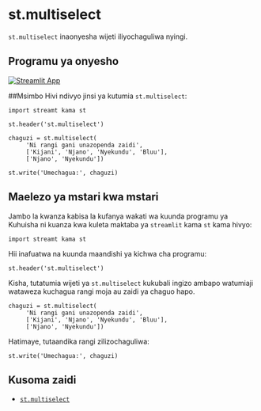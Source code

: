 # st.multiselect

`st.multiselect` inaonyesha wijeti iliyochaguliwa nyingi.

## Programu ya onyesho

[![Streamlit App](https://static.streamlit.io/badges/streamlit_badge_black_white.svg)](https://share.streamlit.io/dataprofessor/st.multiselect/)

##Msimbo
Hivi ndivyo jinsi ya kutumia `st.multiselect`:
``` chatu
import streamt kama st

st.header('st.multiselect')

chaguzi = st.multiselect(
     'Ni rangi gani unazopenda zaidi',
     ['Kijani', 'Njano', 'Nyekundu', 'Bluu'],
     ['Njano', 'Nyekundu'])

st.write('Umechagua:', chaguzi)
```

## Maelezo ya mstari kwa mstari
Jambo la kwanza kabisa la kufanya wakati wa kuunda programu ya Kuhuisha ni kuanza kwa kuleta maktaba ya `streamlit` kama `st` kama hivyo:
``` chatu
import streamt kama st
```

Hii inafuatwa na kuunda maandishi ya kichwa cha programu:
``` chatu
st.header('st.multiselect')
```

Kisha, tutatumia wijeti ya `st.multiselect` kukubali ingizo ambapo watumiaji wataweza kuchagua rangi moja au zaidi ya chaguo hapo.

``` chatu
chaguzi = st.multiselect(
     'Ni rangi gani unazopenda zaidi',
     ['Kijani', 'Njano', 'Nyekundu', 'Bluu'],
     ['Njano', 'Nyekundu'])
```

Hatimaye, tutaandika rangi zilizochaguliwa:
``` chatu
st.write('Umechagua:', chaguzi)
```

## Kusoma zaidi
- [`st.multiselect`](https://docs.streamlit.io/library/api-reference/widgets/st.multiselect)
